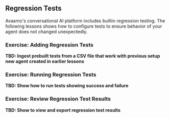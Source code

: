 ## Regression Tests

Avaamo's conversational AI platform includes builtin regression testing. The following lessons shows
how to configure tests to ensure behavior of your agent does not changed unexpectedly.

### Exercise: Adding Regression Tests

**TBD: Ingest prebuilt tests from a CSV file that work with previous setup new agent created in earlier lessons**

### Exercise: Running Regression Tests

**TBD: Show how to run tests showing success and failure**

### Exercise: Review Regression Test Results

**TBD: Show to view and export regression test results**

